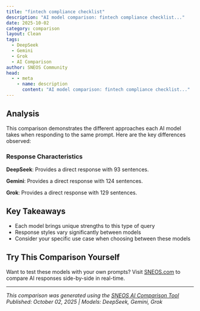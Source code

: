 ```yaml
---
title: "fintech compliance checklist"
description: "AI model comparison: fintech compliance checklist..."
date: 2025-10-02
category: comparison
layout: Clean
tags:
  - DeepSeek
  - Gemini
  - Grok
  - AI Comparison
author: SNEOS Community
head:
  - - meta
    - name: description
      content: "AI model comparison: fintech compliance checklist..."
---
```


<ChatComparison
  title="fintech compliance checklist"
  prompt="fintech compliance checklist"
  :responses='{
    "DeepSeek": "Of course. Here is a comprehensive FinTech compliance checklist, broken down by key regulatory areas and operational functions.\n\nThis checklist is a starting point. **Crucially, specific requirements will vary drastically depending on your jurisdiction (e.g., US, EU, UK, Singapore), your specific business model (e.g., lending, payments, crypto, wealthtech), and the licenses you hold.**\n\n---\n\n### **Phase 1: Foundational \u0026 Pre-Launch Compliance**\n\nThis is the \u0022must-do\u0022 before you even start operating.\n\n| Category | Checklist Item | Description \u0026 Key Questions |\n| :--- | :--- | :--- |\n| **Business Structure** | \u2705 **Legal Entity \u0026 Licenses** | Have you formed the correct legal entity (LLC, Corp, etc.)? Have you identified and applied for all necessary financial licenses (MSB, MTL, PI, EMI, etc.)? |\n| | \u2705 **Jurisdictional Mapping** | In which countries/states will you operate? Have you mapped the specific regulatory requirements for each? |\n| **Core Regulatory Programs** | \u2705 **Anti-Money Laundering (AML) / Counter-Financing of Terrorism (CFT) Program** | \u003Cul\u003E\u003Cli\u003EHave you appointed a designated Compliance Officer (MLRO)?\u003C/li\u003E\u003Cli\u003EHave you written and implemented a formal, risk-based AML/CFT policy?\u003C/li\u003E\u003Cli\u003EDo you have Customer Due Diligence (CDD) and Know Your Customer (KYC) procedures?\u003C/li\u003E\u003Cli\u003EDo you have procedures for Enhanced Due Diligence (EDD) for high-risk customers?\u003C/li\u003E\u003Cli\u003EHave you established transaction monitoring rules and scenarios?\u003C/li\u003E\u003Cli\u003EDo you have a process for filing Suspicious Activity Reports (SARs)?\u003C/li\u003E\u003Cli\u003EIs there a system for sanctions screening (OFAC, UN, EU lists)?\u003C/li\u003E\u003Cli\u003EHave you established a customer risk-rating methodology?\u003C/li\u003E\u003C/ul\u003E |\n| | \u2705 **Know Your Business (KYB)** | If serving business clients, do you have procedures to verify business registration, ultimate beneficial owners (UBOs), and business structure? |\n| | \u2705 **Data Privacy \u0026 Security** | \u003Cul\u003E\u003Cli\u003EAre you compliant with relevant data protection laws (GDPR, CCPA, etc.)?\u003C/li\u003E\u003Cli\u003EDo you have a clear privacy policy and cookie consent mechanism?\u003C/li\u003E\u003Cli\u003EDo you have a data breach response plan?\u003C/li\u003E\u003Cli\u003EAre your data storage and processing practices secure and documented?\u003C/li\u003E\u003C/ul\u003E |\n| **Consumer Protection** | \u2705 **Terms of Service \u0026 Privacy Policy** | Are your T\u0026Cs and Privacy Policy clear, accurate, and easily accessible? Do they outline fees, liability, and dispute resolution processes? |\n| | \u2705 **Fair Lending \u0026 Treatment** | If lending, are you compliant with fair lending laws (e.g., ECOA in the US) to prevent discrimination? Do you treat customers fairly (TCF) in all interactions? |\n\n---\n\n### **Phase 2: Operational \u0026 Ongoing Compliance**\n\nThis is the \u0022living\u0022 compliance that happens every day.\n\n| Category | Checklist Item | Description \u0026 Key Questions |\n| :--- | :--- | :--- |\n| **Customer Lifecycle** | \u2705 **Onboarding (KYC/CDD)** | Is identity verification automated and effective (e.g., using ID document scanning and biometric checks)? Are sanctions/PEP screenings performed at onboarding? |\n| | \u2705 **Ongoing Monitoring** | Are customer transactions continuously monitored against predefined risk scenarios for suspicious patterns? Are customer risk ratings periodically reviewed and updated? |\n| | \u2705 **Offboarding** | Do you have a clear process for exiting customers who violate terms or pose a high risk? |\n| **Security \u0026 Tech Ops** | \u2705 **Cybersecurity Framework** | Do you have a robust cybersecurity program (e.g., based on NIST, ISO 27001)? Is there regular vulnerability scanning and penetration testing? |\n| | \u2705 **Access Controls** | Is access to sensitive data and systems based on the principle of least privilege? Is multi-factor authentication (MFA) enforced? |\n| | \u2705 **Incident Response Plan** | Is there a tested plan for security incidents, including roles, communication, and recovery steps? |\n| | \u2705 **API Security** | If using/openly providing APIs, are they secure (OAuth, encryption, rate limiting)? |\n| **Financial \u0026 Operational** | \u2705 **Risk Management** | Have you established a formal enterprise risk management framework? Are risks regularly identified, assessed, and mitigated? |\n| | \u2705 **Business Continuity \u0026 Disaster Recovery (BCP/DR)** | Do you have plans to maintain operations during a disruption? |\n| | \u2705 **Vendor Management** | Do you conduct due diligence on third-party vendors (especially critical ones like cloud providers)? Are contracts and SLAs in place? |\n| | \u2705 **Financial Crime Reporting** | Are you filing all required reports (e.g., Currency Transaction Reports - CTRs, Suspicious Activity Reports - SARs) accurately and on time? |\n\n---\n\n### **Phase 3: Proactive \u0026 Strategic Compliance**\n\nThis moves you from reactive to proactive.\n\n| Category | Checklist Item | Description \u0026 Key Questions |\n| :--- | :--- | :--- |\n| **Governance \u0026 Culture** | \u2705 **Compliance Culture** | Is compliance promoted from the top-down? Are employees regularly trained on AML, privacy, and ethics? |\n| | \u2705 **Board \u0026 Management Oversight** | Does the Board/management receive regular compliance reports and metrics (KPIs/KRIs)? |\n| | \u2705 **Independent Testing \u0026 Audit** | Is your compliance program tested annually by an internal or external independent party? |\n| **Regulatory Engagement** | \u2705 **Regulatory Change Management** | Do you have a process to monitor, assess, and implement new regulatory changes? |\n| | \u2705 **License Maintenance** | Are you preparing for and responding to regulatory examinations and audits? Are all licenses kept in good standing? |\n| **Product-Specific** | \u2705 **New Product Approval** | Is there a process where compliance, legal, and risk teams review new products/features *before* launch? |\n| | \u2705 **Specific Regulations** | Have you addressed regulations specific to your niche?\u003Cbr\u003E\u2022 **Payments:** PSD2/SPI, Wire Rules, NACHA.\u003Cbr\u003E\u2022 **Lending:** TILA, Truth in Lending, usury laws.\u003Cbr\u003E\u2022 **Investing/Wealthtech:** SEC, FINRA, MiFID II, suitability rules.\u003Cbr\u003E\u2022 **Crypto:** Travel Rule, local VASP regulations. |\n\n---\n\n### **Key Regulatory Bodies \u0026 Frameworks (Examples)**\n\n*   **United States:**\n    *   **Federal:** FinCEN (AML/CFT), SEC (Securities), CFTC (Commodities), CFPB (Consumer Protection), FRB, OCC.\n    *   **State:** NYDFS (BitLicense), Department of Financial Institutions for each state.\n*   **European Union:**\n    *   **AML Directives (AMLD5/6),** Markets in Crypto-Assets (MiCA), PSD2 (Payments), GDPR (Data Privacy).\n*   **United Kingdom:**\n    *   **Financial Conduct Authority (FCA)** is the primary regulator.\n\n### **Best Practices for FinTech Compliance**\n\n1.  **Adopt a Risk-Based Approach:** Focus your strongest controls on your highest-risk areas (customer types, products, geographies).\n2.  **Leverage RegTech:** Use technology for KYC, transaction monitoring, and reporting automation. It\u0027s more efficient and accurate.\n3.  **Document Everything:** A regulator cannot see a process that isn\u0027t documented. Keep clear records of policies, procedures, decisions, and SARs.\n4.  **Start Early:** Don\u0027t treat compliance as an afterthought. Embed it from the first line of code and first customer.\n5.  **Seek Expert Advice:** Financial regulation is complex. Consult with specialized legal and compliance experts.\n\n***Disclaimer:** This checklist is for informational purposes only and does not constitute legal or compliance advice. You are strongly advised to consult with qualified professionals to ensure your specific FinTech business meets all applicable regulatory obligations.*",
    "Gemini": "Okay, let\u0027s create a comprehensive Fintech Compliance Checklist. This list is a starting point and should be tailored to your specific business model, target market, and the jurisdictions in which you operate.  It\u0027s highly recommended to consult with legal and compliance professionals to ensure full compliance.\n\n**I. Core Areas of Compliance:**\n\n*   **A. Regulatory Frameworks (General):**\n    *   [ ] **Identify Applicable Regulations:**  This is the most critical step.  Regulations vary significantly based on your service (payments, lending, investment, insurance, etc.) and the geographical locations you serve. Examples:\n        *   **US:**  SEC, CFTC, FinCEN, CFPB, state-level regulations (e.g., money transmitter licenses), OCC guidelines.\n        *   **EU:**  GDPR, PSD2, AMLD5/6, MiFID II, eIDAS, DORA (Digital Operational Resilience Act).\n        *   **UK:**  FCA regulations, PRA regulations, GDPR.\n        *   **APAC:**  Varies wildly by country (Singapore MAS, Australian APRA, etc.).\n    *   [ ] **Regulatory Mapping:**  Create a matrix mapping your product features to specific regulatory requirements.\n    *   [ ] **Compliance Calendar:**  Establish a calendar for reporting deadlines, renewals, and other compliance activities.\n    *   [ ] **Stay Updated:**  Subscribe to regulatory updates and monitor changes from relevant authorities.\n    *   [ ] **Gap Analysis:**  Regularly assess your current practices against regulatory requirements and identify gaps.\n\n*   **B. Anti-Money Laundering (AML) and Counter-Terrorist Financing (CTF):**\n    *   [ ] **AML/CTF Program:**  Implement a comprehensive AML/CTF program that includes:\n        *   [ ] **Risk Assessment:**  Conduct a thorough risk assessment to identify AML/CTF vulnerabilities.  Consider factors like customer types, products/services, geographic locations, and transaction volumes.\n        *   [ ] **Customer Due Diligence (CDD):**  Establish procedures for verifying customer identities and assessing risk profiles.\n            *   [ ] **Know Your Customer (KYC):**  Collect and verify customer information (name, address, date of birth, ID documents).\n            *   [ ] **Enhanced Due Diligence (EDD):**  Implement EDD measures for high-risk customers (e.g., PEPs, customers from high-risk jurisdictions).\n            *   [ ] **Beneficial Ownership:**  Identify and verify the beneficial owners of legal entity customers.\n        *   [ ] **Transaction Monitoring:**  Implement a system to monitor customer transactions for suspicious activity.\n        *   [ ] **Sanctions Screening:**  Screen customers and transactions against sanctions lists (e.g., OFAC, EU sanctions).\n        *   [ ] **Suspicious Activity Reporting (SAR):**  Establish procedures for reporting suspicious activity to the relevant authorities (e.g., FinCEN in the US).\n        *   [ ] **Record Keeping:**  Maintain accurate and complete records of customer information, transactions, and AML/CTF compliance activities.\n        *   [ ] **Independent Audit:**  Conduct regular independent audits of your AML/CTF program.\n    *   [ ] **Training:**  Provide regular AML/CTF training to all relevant employees.\n    *   [ ] **AML Officer:**  Appoint a qualified AML Officer responsible for overseeing the AML/CTF program.\n\n*   **C. Data Privacy and Security:**\n    *   [ ] **Privacy Policy:**  Develop and maintain a clear and comprehensive privacy policy that complies with applicable data privacy laws (e.g., GDPR, CCPA).\n    *   [ ] **Data Collection and Use:**  Only collect and use personal data for legitimate purposes and with the consent of the data subject (where required).\n    *   [ ] **Data Security:**  Implement appropriate technical and organizational measures to protect personal data from unauthorized access, use, or disclosure.\n        *   [ ] **Encryption:**  Use encryption to protect sensitive data at rest and in transit.\n        *   [ ] **Access Controls:**  Implement strong access controls to limit access to personal data to authorized personnel.\n        *   [ ] **Security Audits:**  Conduct regular security audits and penetration testing to identify vulnerabilities.\n        *   [ ] **Incident Response Plan:**  Develop and implement an incident response plan to address data breaches.\n    *   [ ] **Data Subject Rights:**  Provide data subjects with the rights to access, rectify, erase, and restrict the processing of their personal data.\n    *   [ ] **Data Transfers:**  Ensure that data transfers to third countries comply with applicable data privacy laws.\n    *   [ ] **Data Retention:**  Establish a data retention policy that specifies how long personal data will be retained.\n    *   [ ] **Vendor Management:**  Ensure that third-party vendors who process personal data on your behalf comply with applicable data privacy laws.\n\n*   **D. Consumer Protection:**\n    *   [ ] **Fair Lending Practices:**  Comply with fair lending laws and regulations to prevent discrimination in lending.\n    *   [ ] **Truth in Lending Act (TILA):**  Disclose all loan terms and conditions clearly and accurately.\n    *   [ ] **Electronic Fund Transfer Act (EFTA):**  Comply with EFTA regulations regarding electronic fund transfers.\n    *   [ ] **Complaint Handling:**  Establish a process for handling consumer complaints fairly and efficiently.\n    *   [ ] **Advertising and Marketing:**  Ensure that all advertising and marketing materials are accurate and not misleading.\n    *   [ ] **Clear Disclosures:** Provide clear and conspicuous disclosures about fees, risks, and other important terms and conditions.\n\n*   **E. Cybersecurity:**\n    *   [ ] **Cybersecurity Framework:**  Implement a cybersecurity framework (e.g., NIST Cybersecurity Framework) to protect your systems and data from cyber threats.\n    *   [ ] **Vulnerability Management:**  Regularly scan for and remediate vulnerabilities in your systems.\n    *   [ ] **Intrusion Detection and Prevention:**  Implement intrusion detection and prevention systems to detect and prevent cyberattacks.\n    *   [ ] **Security Awareness Training:**  Provide security awareness training to all employees.\n    *   [ ] **Business Continuity and Disaster Recovery:**  Develop and implement a business continuity and disaster recovery plan.\n    *   [ ] **Third-Party Risk Management:**  Assess the cybersecurity risks of your third-party vendors.\n\n**II. Specific Product/Service Considerations:**\n\n*   **A. Payment Services:**\n    *   [ ] **Money Transmitter Licensing (MTL):**  Obtain required MTLs in jurisdictions where you operate.\n    *   [ ] **Payment Card Industry Data Security Standard (PCI DSS):**  Comply with PCI DSS if you process, store, or transmit cardholder data.\n    *   [ ] **NACHA Operating Rules:**  Comply with NACHA rules if you process ACH payments.\n    *   [ ] **Funds Transfer Regulations (e.g., Regulation E):**  Comply with regulations governing electronic fund transfers.\n\n*   **B. Lending:**\n    *   [ ] **State Lending Licenses:** Obtain required lending licenses in jurisdictions where you operate.\n    *   [ ] **Fair Credit Reporting Act (FCRA):**  Comply with FCRA regulations regarding credit reporting.\n    *   [ ] **Equal Credit Opportunity Act (ECOA):**  Comply with ECOA regulations to prevent discrimination in lending.\n\n*   **C. Investment Services:**\n    *   [ ] **Securities and Exchange Commission (SEC) Registration:**  Register with the SEC if required (e.g., as an investment adviser or broker-dealer).\n    *   [ ] **Financial Industry Regulatory Authority (FINRA) Membership:**  Become a member of FINRA if required (e.g., as a broker-dealer).\n    *   [ ] **Investment Company Act of 1940:**  Comply with the Investment Company Act of 1940 if you operate an investment company.\n    *   [ ] **Investment Advisers Act of 1940:** Comply with the Investment Advisers Act of 1940 if you provide investment advice.\n\n*   **D. Insurance:**\n    *   [ ] **State Insurance Licenses:**  Obtain required insurance licenses in jurisdictions where you operate.\n    *   [ ] **Insurance Regulations:**  Comply with state insurance regulations.\n\n*   **E. Cryptocurrency and Blockchain Services:**\n    *   [ ] **AML/CTF Compliance:**  Implement a robust AML/CTF program to address the risks associated with cryptocurrency transactions.\n    *   [ ] **Virtual Currency Regulations:**  Comply with virtual currency regulations in the jurisdictions where you operate (which are constantly evolving).\n    *   [ ] **Security:**  Implement strong security measures to protect cryptocurrency holdings.\n\n**III. Ongoing Compliance Activities:**\n\n*   [ ] **Monitoring and Testing:**  Regularly monitor your compliance program and conduct testing to identify weaknesses.\n*   [ ] **Audits:**  Conduct internal and external audits to assess compliance.\n*   [ ] **Training:**  Provide ongoing training to employees on compliance matters.\n*   [ ] **Policy Updates:**  Regularly update your compliance policies and procedures to reflect changes in regulations and best practices.\n*   [ ] **Record Keeping:**  Maintain accurate and complete records of all compliance activities.\n*   [ ] **Regulatory Reporting:**  File all required regulatory reports on time.\n*   [ ] **Whistleblower Program:** Implement a whistleblower program to encourage employees to report potential violations of law or company policy.\n\n**IV.  Key Personnel and Responsibilities:**\n\n*   [ ] **Compliance Officer:**  Designate a qualified Compliance Officer responsible for overseeing the compliance program.\n*   [ ] **AML Officer:**  Designate a qualified AML Officer responsible for overseeing the AML/CTF program.\n*   [ ] **Data Protection Officer (DPO):**  Appoint a DPO if required by GDPR or other data privacy laws.\n*   [ ] **Compliance Committee:**  Establish a compliance committee to provide oversight and guidance.\n\n**V. Documentation:**\n\n*   [ ] **Maintain detailed documentation of all compliance activities, including:**\n    *   Policies and procedures\n    *   Risk assessments\n    *   Training materials\n    *   Audit reports\n    *   Regulatory filings\n    *   Customer due diligence records\n    *   Transaction monitoring records\n    *   SARs filed\n    *   Complaint handling records\n\n**Important Considerations and Best Practices:**\n\n*   **\u0022RegTech\u0022 Solutions:** Consider using RegTech solutions to automate compliance tasks and improve efficiency.\n*   **Scale Appropriately:** Your compliance program should scale with your business.  Start with the fundamentals and build from there.\n*   **Document Everything:**  \u0022If it isn\u0027t documented, it didn\u0027t happen.\u0022\n*   **Seek Expert Advice:** Consult with legal and compliance professionals to ensure you are meeting all applicable requirements.  Fintech regulations are complex and constantly changing.\n*   **Be Proactive:**  Don\u0027t wait for a regulatory inquiry to focus on compliance.  Take a proactive approach to identify and mitigate risks.\n*   **Culture of Compliance:** Foster a culture of compliance within your organization.  Make sure that all employees understand the importance of compliance and their role in maintaining it.\n\n**Disclaimer:**  This checklist is for informational purposes only and does not constitute legal advice.  You should consult with legal and compliance professionals to ensure that you are meeting all applicable requirements.  The specific regulations that apply to your business will depend on your business model, target market, and the jurisdictions in which you operate.\n",
    "Grok": "Creating a fintech compliance checklist is essential for ensuring that your financial technology company adheres to legal, regulatory, and ethical standards. The checklist will vary depending on your jurisdiction, the nature of your fintech services (e.g., payments, lending, cryptocurrency, etc.), and the specific regulations that apply. Below is a general fintech compliance checklist that can be tailored to your specific needs:\n\n### 1. Regulatory Compliance\n- **Identify Applicable Regulations**: Understand the laws and regulations in the jurisdictions where you operate. Common regulations include:\n  - Anti-Money Laundering (AML) laws (e.g., Bank Secrecy Act in the US, EU AML Directives).\n  - Know Your Customer (KYC) requirements.\n  - Consumer Financial Protection laws (e.g., CFPB regulations in the US, FCA in the UK).\n  - Data Protection and Privacy laws (e.g., GDPR in the EU, CCPA in California).\n  - Payment Services Directives (e.g., PSD2 in the EU).\n  - Securities and Exchange laws if dealing with investments or crypto (e.g., SEC in the US).\n- **Obtain Necessary Licenses**: Apply for and maintain appropriate licenses based on your services, such as:\n  - Money transmitter licenses (e.g., state-level in the US).\n  - Banking or e-money licenses.\n  - Cryptocurrency exchange or wallet licenses (if applicable).\n- **Register with Regulatory Bodies**: Register with relevant authorities (e.g., FinCEN in the US for AML, FCA in the UK, etc.).\n- **Monitor Regulatory Updates**: Stay updated on changes to laws and regulations that impact your business.\n\n### 2. Anti-Money Laundering (AML) and Counter-Terrorism Financing (CTF)\n- Develop and implement an AML/CTF policy.\n- Conduct customer due diligence (CDD) and enhanced due diligence (EDD) for high-risk customers.\n- Implement transaction monitoring systems to detect suspicious activities.\n- File Suspicious Activity Reports (SARs) with the relevant authorities when required.\n- Train employees on AML/CTF policies and procedures.\n\n### 3. Know Your Customer (KYC)\n- Establish a KYC program to verify customer identities.\n- Collect and verify customer information (e.g., name, address, ID documents, source of funds).\n- Screen customers against sanctions lists and Politically Exposed Persons (PEPs) databases.\n- Regularly update customer information.\n\n### 4. Data Privacy and Cybersecurity\n- Comply with data protection laws (e.g., GDPR, CCPA).\n- Implement a data protection policy and appoint a Data Protection Officer (DPO) if required.\n- Secure customer data with encryption, firewalls, and secure authentication methods.\n- Develop an incident response plan for data breaches.\n- Conduct regular cybersecurity audits and penetration testing.\n- Obtain necessary consents for data collection and processing.\n\n### 5. Consumer Protection\n- Ensure transparency in fees, terms, and conditions of your services.\n- Provide clear, accurate, and accessible disclosures to customers.\n- Implement fair lending practices if offering loans or credit.\n- Establish a complaints handling and dispute resolution process.\n- Protect customers from fraud and unauthorized transactions.\n\n### 6. Payment Processing Compliance\n- Comply with Payment Card Industry Data Security Standard (PCI DSS) if handling card payments.\n- Adhere to regional payment regulations (e.g., PSD2 for open banking in the EU).\n- Implement secure payment gateways and fraud prevention measures.\n- Ensure proper handling of refunds and chargebacks.\n\n### 7. Risk Management\n- Conduct regular risk assessments to identify compliance, operational, and financial risks.\n- Develop a risk mitigation strategy and internal controls.\n- Maintain adequate insurance coverage for operational risks (e.g., cyber insurance).\n- Establish a business continuity and disaster recovery plan.\n\n### 8. Corporate Governance\n- Appoint a compliance officer or team to oversee regulatory adherence.\n- Establish internal policies and procedures for compliance.\n- Conduct regular training for employees on compliance and ethics.\n- Maintain accurate records and documentation for audits and regulatory reporting.\n- Ensure board oversight and accountability for compliance matters.\n\n### 9. Financial Reporting and Taxation\n- Adhere to financial reporting standards (e.g., GAAP, IFRS).\n- File accurate and timely tax returns.\n- Comply with audit requirements, if applicable.\n- Maintain transparency in financial dealings to avoid fraud or misrepresentation.\n\n### 10. Third-Party Vendor Management\n- Conduct due diligence on third-party vendors or partners (e.g., payment processors, technology providers).\n- Ensure vendors comply with applicable regulations and security standards.\n- Establish clear contracts with vendors outlining compliance responsibilities.\n\n### 11. Cryptocurrency and Blockchain (if applicable)\n- Comply with jurisdiction-specific crypto regulations (e.g., registration with FinCEN as a Money Services Business in the US).\n- Implement AML/KYC for crypto transactions.\n- Ensure transparency in crypto offerings (e.g., ICOs, token sales).\n- Address risks associated with wallet security and private key management.\n\n### 12. Cross-Border Compliance\n- Understand and comply with regulations in all countries where you operate or have customers.\n- Address foreign exchange regulations and international sanctions.\n- Ensure compliance with cross-border data transfer laws.\n\n### 13. Audit and Monitoring\n- Conduct regular internal audits to ensure compliance with policies and regulations.\n- Engage external auditors or consultants for independent reviews.\n- Use compliance software or tools to automate monitoring and reporting.\n- Address and remediate any compliance gaps or issues promptly.\n\n### 14. Employee Policies and Training\n- Develop a code of conduct for employees.\n- Train staff on compliance, data protection, AML/KYC, and fraud prevention.\n- Implement whistleblowing policies to report unethical behavior or compliance violations.\n\n### 15. Customer Communication and Marketing\n- Ensure marketing materials are accurate and not misleading.\n- Comply with advertising regulations and disclosure requirements.\n- Avoid unsolicited communications (e.g., comply with CAN-SPAM Act in the US or similar laws).\n\n### Additional Tips:\n- **Engage Legal and Compliance Experts**: Work with lawyers and consultants who specialize in fintech regulations to ensure full compliance.\n- **Leverage Technology**: Use RegTech solutions for automated compliance monitoring, KYC/AML checks, and reporting.\n- **Document Everything**: Maintain thorough documentation of compliance efforts, policies, and training for audits and regulatory inquiries.\n- **Stay Proactive**: Regularly review and update your compliance checklist as regulations evolve.\n\nThis checklist provides a broad framework, but fintech compliance is highly specific to the region and type of service. Always consult with legal and regulatory experts to ensure that your business meets all applicable requirements. If you\u2019re operating in a specific country or offering a specific fintech product, let me know, and I can help refine this checklist further!"
  }'
  published-date="08:34"
/>

## Analysis

This comparison demonstrates the different approaches each AI model takes when responding to the same prompt. Here are the key differences observed:

### Response Characteristics

**DeepSeek**: Provides a direct response with 93 sentences. 

**Gemini**: Provides a direct response with 124 sentences. 

**Grok**: Provides a direct response with 129 sentences. 

## Key Takeaways

- Each model brings unique strengths to this type of query
- Response styles vary significantly between models
- Consider your specific use case when choosing between these models

## Try This Comparison Yourself

Want to test these models with your own prompts? Visit [SNEOS.com](https://sneos.com) to compare AI responses side-by-side in real-time.

---

*This comparison was generated using the [SNEOS AI Comparison Tool](https://sneos.com)*
*Published: October 02, 2025 | Models: DeepSeek, Gemini, Grok*
